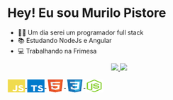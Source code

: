 # Hey! Eu sou Murilo Pistore

- 🧑‍💻 Um dia serei um programador full stack
- 📚 Estudando NodeJs e Angular
- 💻 Trabalhando na Frimesa

<div align="center">
  <a href="https://github.com/TheBud4">
  <img height="150em" src="https://github-readme-stats.vercel.app/api?username=TheBud4&show_icons=true&theme=midnight-purple&include_all_commits=true&count_private=true"/>
  <img height="150em" src="https://github-readme-stats.vercel.app/api/top-langs/?username=TheBud4&layout=compact&langs_count=7&theme=dark"/>
</div>
<div style="display: inline_block"><br>
  <img align="center" alt="Kaua-Js" height="30" width="40" src="https://raw.githubusercontent.com/devicons/devicon/master/icons/javascript/javascript-plain.svg">
  <img align="center" alt="Rafa-Ts" height="30" width="40" src="https://raw.githubusercontent.com/devicons/devicon/master/icons/typescript/typescript-plain.svg">
  <img align="center" alt="Kaua-HTML" height="30" width="40" src="https://raw.githubusercontent.com/devicons/devicon/master/icons/html5/html5-original.svg">
  <img align="center" alt="Kaua-CSS" height="30" width="40" src="https://raw.githubusercontent.com/devicons/devicon/master/icons/css3/css3-original.svg">
  <img align="center" alt="Kaua-NodeJs" height="30" width="40" src="https://raw.githubusercontent.com/devicons/devicon/master/icons/nodejs/nodejs-original.svg">
  
</div>
